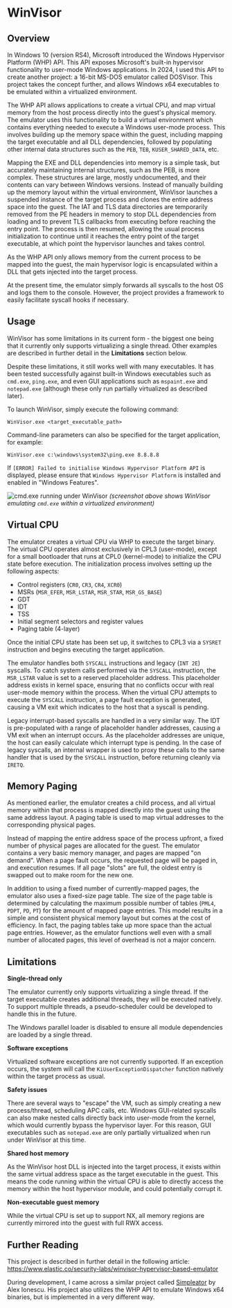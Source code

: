 # WinVisor

## Overview

In Windows 10 (version RS4), Microsoft introduced the Windows Hypervisor Platform (WHP) API. This API exposes Microsoft's built-in hypervisor functionality to user-mode Windows applications. In 2024, I used this API to create another project: a 16-bit MS-DOS emulator called DOSVisor. This project takes the concept further, and allows Windows x64 executables to be emulated within a virtualized environment.

The WHP API allows applications to create a virtual CPU, and map virtual memory from the host process directly into the guest's physical memory. The emulator uses this functionality to build a virtual environment which contains everything needed to execute a Windows user-mode process. This involves building up the memory space within the guest, including mapping the target executable and all DLL dependencies, followed by populating other internal data structures such as the `PEB`, `TEB`, `KUSER_SHARED_DATA`, etc.

Mapping the EXE and DLL dependencies into memory is a simple task, but accurately maintaining internal structures, such as the PEB, is more complex. These structures are large, mostly undocumented, and their contents can vary between Windows versions. Instead of manually building up the memory layout within the virtual environment, WinVisor launches a suspended instance of the target process and clones the entire address space into the guest. The IAT and TLS data directories are temporarily removed from the PE headers in memory to stop DLL dependencies from loading and to prevent TLS callbacks from executing before reaching the entry point. The process is then resumed, allowing the usual process initialization to continue until it reaches the entry point of the target executable, at which point the hypervisor launches and takes control.

As the WHP API only allows memory from the current process to be mapped into the guest, the main hypervisor logic is encapsulated within a DLL that gets injected into the target process.

At the present time, the emulator simply forwards all syscalls to the host OS and logs them to the console. However, the project provides a framework to easily facilitate syscall hooks if necessary.

## Usage

WinVisor has some limitations in its current form - the biggest one being that it currently only supports virtualizing a single thread. Other examples are described in further detail in the **Limitations** section below.

Despite these limitations, it still works well with many executables. It has been tested successfully against built-in Windows executables such as `cmd.exe`, `ping.exe`, and even GUI applications such as `mspaint.exe` and `notepad.exe` (although these only run partially virtualized as described later).

To launch WinVisor, simply execute the following command:

`WinVisor.exe <target_executable_path>`

Command-line parameters can also be specified for the target application, for example:

`WinVisor.exe c:\windows\system32\ping.exe 8.8.8.8`

If `[ERROR] Failed to initialise Windows Hypervisor Platform API` is displayed, please ensure that `Windows Hypervisor Platform` is installed and enabled in "Windows Features".

![cmd.exe running under WinVisor](https://github.com/x86matthew/WinVisor/blob/main/winvisor_screenshot.png?raw=true)
*(screenshot above shows WinVisor emulating `cmd.exe` within a virtualized environment)*

## Virtual CPU

The emulator creates a virtual CPU via WHP to execute the target binary. The virtual CPU operates almost exclusively in CPL3 (user-mode), except for a small bootloader that runs at CPL0 (kernel-mode) to initialize the CPU state before execution. The initialization process involves setting up the following aspects:

- Control registers (`CR0`, `CR3`, `CR4`, `XCR0`)
- MSRs (`MSR_EFER`, `MSR_LSTAR`, `MSR_STAR`, `MSR_GS_BASE`)
- GDT
- IDT
- TSS
- Initial segment selectors and register values
- Paging table (4-layer)

Once the initial CPU state has been set up, it switches to CPL3 via a `SYSRET` instruction and begins executing the target application.

The emulator handles both `SYSCALL` instructions and legacy (`INT 2E`) syscalls. To catch system calls performed via the `SYSCALL` instruction, the `MSR_LSTAR` value is set to a reserved placeholder address. This placeholder address exists in kernel space, ensuring that no conflicts occur with real user-mode memory within the process. When the virtual CPU attempts to execute the `SYSCALL` instruction, a page fault exception is generated, causing a VM exit which indicates to the host that a syscall is pending.

Legacy interrupt-based syscalls are handled in a very similar way. The IDT is pre-populated with a range of placeholder handler addresses, causing a VM exit when an interrupt occurs. As the placeholder addresses are unique, the host can easily calculate which interrupt type is pending. In the case of legacy syscalls, an internal wrapper is used to proxy these calls to the same handler that is used by the `SYSCALL` instruction, before returning cleanly via `IRETQ`.

## Memory Paging

As mentioned earlier, the emulator creates a child process, and all virtual memory within that process is mapped directly into the guest using the same address layout. A paging table is used to map virtual addresses to the corresponding physical pages.

Instead of mapping the entire address space of the process upfront, a fixed number of physical pages are allocated for the guest. The emulator contains a very basic memory manager, and pages are mapped "on demand". When a page fault occurs, the requested page will be paged in, and execution resumes. If all page "slots" are full, the oldest entry is swapped out to make room for the new one.

In addition to using a fixed number of currently-mapped pages, the emulator also uses a fixed-size page table. The size of the page table is determined by calculating the maximum possible number of tables (`PML4`, `PDPT`, `PD`, `PT`) for the amount of mapped page entries. This model results in a simple and consistent physical memory layout but comes at the cost of efficiency. In fact, the paging tables take up more space than the actual page entries. However, as the emulator functions well even with a small number of allocated pages, this level of overhead is not a major concern.

## Limitations

**Single-thread only**

The emulator currently only supports virtualizing a single thread. If the target executable creates additional threads, they will be executed natively. To support multiple threads, a pseudo-scheduler could be developed to handle this in the future.

The Windows parallel loader is disabled to ensure all module dependencies are loaded by a single thread.

**Software exceptions**

Virtualized software exceptions are not currently supported. If an exception occurs, the system will call the `KiUserExceptionDispatcher` function natively within the target process as usual.

**Safety issues**

There are several ways to "escape" the VM, such as simply creating a new process/thread, scheduling APC calls, etc. Windows GUI-related syscalls can also make nested calls directly back into user-mode from the kernel, which would currently bypass the hypervisor layer. For this reason, GUI executables such as `notepad.exe` are only partially virtualized when run under WinVisor at this time.

**Shared host memory**

As the WinVisor host DLL is injected into the target process, it exists within the same virtual address space as the target executable in the guest. This means the code running within the virtual CPU is able to directly access the memory within the host hypervisor module, and could potentially corrupt it.

**Non-executable guest memory**

While the virtual CPU is set up to support NX, all memory regions are currently mirrored into the guest with full RWX access.

## Further Reading

This project is described in further detail in the following article: https://www.elastic.co/security-labs/winvisor-hypervisor-based-emulator

During development, I came across a similar project called [Simpleator](https://github.com/ionescu007/Simpleator) by Alex Ionescu. His project also utilizes the WHP API to emulate Windows x64 binaries, but is implemented in a very different way.
